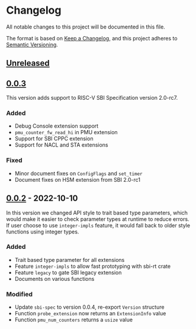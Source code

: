 # Changelog

All notable changes to this project will be documented in this file.

The format is based on [Keep a Changelog](https://keepachangelog.com/en/1.0.0/), and this project adheres
to [Semantic Versioning](https://semver.org/spec/v2.0.0.html).

## [Unreleased]

## [0.0.3]

This version adds support to RISC-V SBI Specification version 2.0-rc7.

### Added

- Debug Console extension support
- `pmu_counter_fw_read_hi` in PMU extension
- Support for SBI CPPC extension
- Support for NACL and STA extensions

### Fixed

- Minor document fixes on `ConfigFlags` and `set_timer`
- Document fixes on HSM extension from SBI 2.0-rc1

## [0.0.2] - 2022-10-10

In this version we changed API style to trait based type parameters, which would make it easier to
check parameter types at runtime to reduce errors. If user choose to use `integer-impls` feature,
it would fall back to older style functions using integer types.

### Added

- Trait based type parameter for all extensions
- Feature `integer-impls` to allow fast prototyping with sbi-rt crate
- Feature `legacy` to gate SBI legacy extension
- Documents on various functions

### Modified

- Update `sbi-spec` to version 0.0.4, re-export `Version` structure
- Function `probe_extension` now returns an `ExtensionInfo` value
- Function `pmu_num_counters` returns a `usize` value

[Unreleased]: https://github.com/rustsbi/sbi-rt/compare/v0.0.3...HEAD
[0.0.3]: https://github.com/rustsbi/sbi-rt/compare/v0.0.2...v0.0.3
[0.0.2]: https://github.com/rustsbi/sbi-rt/compare/v0.0.1...v0.0.2
[0.0.1]: https://github.com/rustsbi/sbi-rt/releases/tag/v0.0.1
